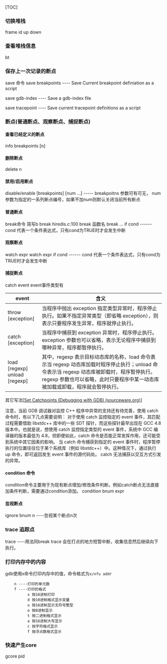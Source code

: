 [TOC]
### 切换堆栈
frame id
up down

### 查看堆栈信息
bt 

### 保存上一次记录的断点
save 命令
save breakpoints   ---- Save Current breakpoint definiation as a script 

save gdb-index     ---- Save a gdb-index file 

save tracepoint    ---- Save current tracepoint  definitions as a script 


### 断点(普通断点、观察断点、捕捉断点)
#### 查看已经定义的断点
info breakpoints [n]

#### 删除断点
delete n

#### 禁用/启用断点
disable/enable [breakpoints] [num ...]  ----- breakpoitns  参数可有可无， num参数为指定的一系列断点编号，如果不加num则默认关闭当前所有断点

#### 普通断点
break命令 简写b 
break hiredis.c:100 
break 函数名 
break  ... if cond   ------ cond 代表一个条件表达式，只有cond为TRUE时才会发生中断

#### 观察断点
watch expr
watch expr if cond  ------ cond 代表一个条件表达式，只有cond为TRUE时才会发生中断

#### 捕捉断点
catch event 
event事件类型有 

| event                             | 含义                                                         |
| --------------------------------- | ------------------------------------------------------------ |
| throw [exception]                 | 当程序中抛出 exception 指定类型异常时，程序停止执行。如果不指定异常类型（即省略 exception），则表示只要程序发生异常，程序就停止执行。 |
| catch [exception]                 | 当程序中捕获到 exception 异常时，程序停止执行。exception 参数也可以省略，表示无论程序中捕获到哪种异常，程序都暂停执行。 |
| load [regexp]<br/>unload [regexp] | 其中，regexp 表示目标动态库的名称，load 命令表示当 regexp 动态库加载时程序停止执行；unload 命令表示当 regexp 动态库被卸载时，程序暂停执行。regexp 参数也可以省略，此时只要程序中某一动态库被加载或卸载，程序就会暂停执行。 |

其它写法[[Set Catchpoints (Debugging with GDB) (sourceware.org)](https://sourceware.org/gdb/current/onlinedocs/gdb/Set-Catchpoints.html#Set-Catchpoints)]

注意，当前 GDB 调试器对监控 C++ 程序中异常的支持还有待完善，使用 catch 命令时，有以下几点需要说明：
对于使用 catch 监控指定的 event 事件，其匹配过程需要借助 libstdc++ 库中的一些 SDT 探针，而这些探针最早出现在 GCC 4.8 版本中。也就是说，想使用 catch 监控指定类型的 event 事件，系统中 GCC 编译器的版本最低为 4.8，但即便如此，catch 命令是否能正常发挥作用，还可能受到系统中其它因素的影响。
当 catch 命令捕获到指定的 event 事件时，程序暂停执行的位置往往位于某个系统库（例如 libstdc++）中。这种情况下，通过执行 up 命令，即可返回发生 event 事件的源代码处。
catch 无法捕获以交互方式引发的异常。


#### condition 命令
condition命令主要用于为现有断点增加/修改条件判断。例如catch断点无法直接加条件判断，需要通过condition添加。
condition bnum expr

#### 忽视断点
ignore bnum n   ----忽视某个断点n次


### trace 追踪点
trace  ----用法同break
trace 会在打点的地方短暂中断，收集信息然后继续向下执行。

### 打印内存中的内容
gdb使用x命令打印内存中的值，命令格式为`x/nfu addr`
```
    n ----打印的单元数
    f ----打印的格式
          x 按16进制打印
          d 按10进制格式显示变量
          u 按16进制显示无符号整型
          o 按8进制显示
          t 按二进制格式显示
          a 按16进制大写显示
          c 按字符格式显示
          f 按浮点数格式显示 
```

### 快速产生core
gcore pid
